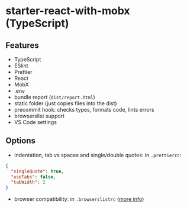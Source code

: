 # starter-react-with-mobx (TypeScript)

## Features

- TypeScript
- ESlint
- Prettier
- React
- MobX
- .env
- bundle report (`dist/report.html`)
- static folder (just copies files into the dist)
- precommit hook: checks types, formats code, lints errors
- browserslist support
- VS Code settings

## Options

- indentation, tab vs spaces and single/double quotes: in `.prettierrc`:

```json
{
  "singleQuote": true,
  "useTabs": false,
  "tabWidth": 2
}
```

- browser compatibility: in `.browserslistrc` ([more info](https://github.com/browserslist/browserslist))
